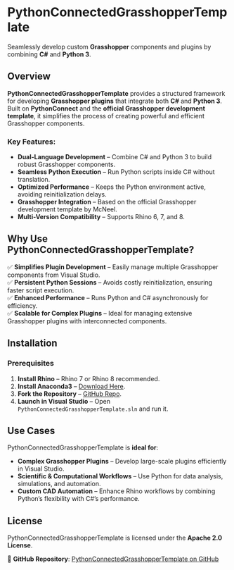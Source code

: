 # PythonConnectedGrasshopperTemplate
Seamlessly develop custom **Grasshopper** components and plugins by combining **C#** and **Python 3**.

## Overview
**PythonConnectedGrasshopperTemplate** provides a structured framework for developing **Grasshopper plugins** that integrate both **C#** and **Python 3**. Built on **PythonConnect** and the **official Grasshopper development template**, it simplifies the process of creating powerful and efficient Grasshopper components.

### Key Features:
- **Dual-Language Development** – Combine C# and Python 3 to build robust Grasshopper components.
- **Seamless Python Execution** – Run Python scripts inside C# without translation.
- **Optimized Performance** – Keeps the Python environment active, avoiding reinitialization delays.
- **Grasshopper Integration** – Based on the official Grasshopper development template by McNeel.
- **Multi-Version Compatibility** – Supports Rhino 6, 7, and 8.

## Why Use PythonConnectedGrasshopperTemplate?
✅ **Simplifies Plugin Development** – Easily manage multiple Grasshopper components from Visual Studio.  
✅ **Persistent Python Sessions** – Avoids costly reinitialization, ensuring faster script execution.  
✅ **Enhanced Performance** – Runs Python and C# asynchronously for efficiency.  
✅ **Scalable for Complex Plugins** – Ideal for managing extensive Grasshopper plugins with interconnected components.  

## Installation  

### Prerequisites
1. **Install Rhino** – Rhino 7 or Rhino 8 recommended.
2. **Install Anaconda3** – [Download Here](https://www.anaconda.com/download).
3. **Fork the Repository** – [GitHub Repo](https://github.com/JonasFeron/PythonConnectedGrasshopperTemplate).
4. **Launch in Visual Studio** – Open `PythonConnectedGrasshopperTemplate.sln` and run it.

## Use Cases  
PythonConnectedGrasshopperTemplate is **ideal for**:  
- **Complex Grasshopper Plugins** – Develop large-scale plugins efficiently in Visual Studio.  
- **Scientific & Computational Workflows** – Use Python for data analysis, simulations, and automation.  
- **Custom CAD Automation** – Enhance Rhino workflows by combining Python’s flexibility with C#’s performance.  

## License  
PythonConnectedGrasshopperTemplate is licensed under the **Apache 2.0 License**.  

📌 **GitHub Repository**: [PythonConnectedGrasshopperTemplate on GitHub](https://github.com/JonasFeron/PythonConnectedGrasshopperTemplate)  
